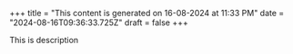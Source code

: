 +++
title = "This content is generated on 16-08-2024 at 11:33 PM"
date = "2024-08-16T09:36:33.725Z"
draft = false
+++

  This is description
        